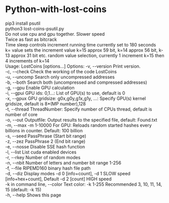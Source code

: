 # Python-with-lost-coins<br>
pip3 install psutil<br>
python3 lost-coins-psutil.py<br>
Do not use cpu and gpu together. Slower speed<br>
Twice as fast as bitcrack<br>
Time sleep controls increment running time currently set to 180 seconds<br>
k= value sets the increment value k=15 approx 59 bit, k=14 approx 56 bit, k-13 approx 31 bit etc. random value  selection, currently 1 increment k=15 then 4 increments of k=14<br>
Usage: LostCoins [options...]
Options:
    -v, --version          Print version.<br>
    -c, --check            Check the working of the code LostCoins<br>
    -u, --uncomp           Search only uncompressed addresses<br>
    -b, --both             Search both (uncompressed and compressed addresses)<br>
    -g, --gpu              Enable GPU calculation<br>
    -i, --gpui             GPU ids: 0,1...: List of GPU(s) to use, default is 0<br>
    -x, --gpux             GPU gridsize: g0x,g0y,g1x,g1y, ...: Specify GPU(s) kernel gridsize, default is 8*(MP number),128<br>
    -t, --thread           ThreadNumber: Specify number of CPUs thread, default is number of core<br>
    -o, --out              Outputfile: Output results to the specified file, default: Found.txt<br>
    -m, --max              -m  1-10000 For GPU: Reloads random started hashes every billions in counter. Default: 100 billion<br>
    -s, --seed             PassPhrase   (Start bit range)<br>
    -z, --zez              PassPhrase 2 (End bit range)<br>
    -e, --nosse            Disable SSE hash function<br>
    -l, --list             List cuda enabled devices<br>
    -r, --rkey             Number of random modes<br>
    -n, --nbit             Number of letters and number bit range 1-256<br>
    -f, --file             RIPEMD160 binary hash file path<br>
    -d, --diz              Display modes -d 0 [info+count], -d 1 SLOW speed [info+hex+count], Default -d 2 [count] HIGH speed<br>
    -k in command line, --color            Text color: -k 1-255 Recommended 3, 10, 11, 14, 15 (default: -k 15)<br>
    -h, --help             Shows this page<br>

